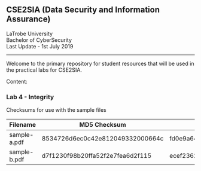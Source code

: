 ## CSE2SIA (Data Security and Information Assurance)
LaTrobe University  
Bachelor of CyberSecurity  
Last Update - 1st July 2019  

---
Welcome to the primary repository for student resources that will be used in the practical labs for CSE2SIA.

Content:

### Lab 4 - Integrity
Checksums for use with the sample files

|Filename|MD5 Checksum|SHA Checksum|
|---|---|---|
|sample-a.pdf|8534726d6ec0c42e812049332000664c |fd0e9a64fa2f7feb056e72b6d078fa9e48321034 |
|sample-b.pdf|d7f1230f98b20ffa52f2e7fea6d2f115 |ecef236206a5270f0492d2baf32a1ea9fc9dfc78 |

